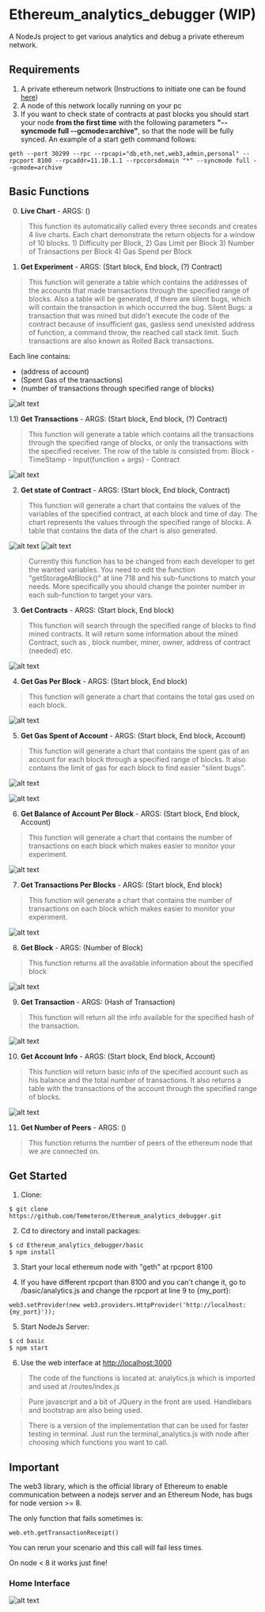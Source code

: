 # Ethereum_analytics_debugger (WIP)
A NodeJs project to get various analytics and debug a private ethereum network.

## Requirements
1) A private ethereum network (Instructions to initiate one can be found [here](https://github.com/Temeteron/my_private_blockchain_network))
2) A node of this network locally running on your pc
3) If you want to check state of contracts at past blocks you should start your node **from the first time** with the following parameters  **"--syncmode full --gcmode=archive"**, so that the node will be fully synced. An example of a start geth command follows:
```
geth --port 30299 --rpc --rpcapi="db,eth,net,web3,admin,personal" --rpcport 8100 --rpcaddr=11.10.1.1 --rpccorsdomain "*" --syncmode full --gcmode=archive
```

## Basic Functions

0) **Live Chart** - ARGS: ()

> This function its automatically called every three seconds and creates 4 live charts. Each chart demonstrate the return objects for a window of 10 blocks. 1) Difficulty per Block, 2) Gas Limit per Block 3) Number of Transactions per Block 4) Gas Spend per Block

1) **Get Experiment** - ARGS: (Start block, End block, (?) Contract)

>This function will generate a table which contains the addresses of the accounts that made transactions through the specified range of blocks. Also a table will be generated, if there are silent bugs, which will contain the transaction in which occurred the bug. Silent Bugs: a transaction that was mined but didn't execute the code of the contract because of insufficient gas, gasless send unexisted address of function, a command throw, the reached call stack limit. Such transactions are also known as Rolled Back transactions.

Each line contains: 
- (address of account)
- (Spent Gas of the transactions)
- (number of transactions through specified range of blocks)

![alt text](https://github.com/Temeteron/Ethereum_analytics_debugger/blob/master/Contracts%20and%20Info/img/get_experiment.png?raw=true "Experiment")

1.1) **Get Transactions** - ARGS: (Start block, End block, (?) Contract)

>This function will generate a table which contains all the transactions through the specified range of blocks, or only the transactions with the specified receiver. The row of the table is consisted from: Block - TimeStamp - Input(function + args) - Contract

![alt text](https://github.com/Temeteron/Ethereum_analytics_debugger/blob/master/Contracts%20and%20Info/img/get_transactions.png?raw=true "Get Transactions")

2) **Get state of Contract** - ARGS: (Start block, End block, Contract)

>This function will generate a chart that contains the values of the variables of the specified contract, at each block and time of day. The chart represents the values through the specified range of blocks. A table that contains the data of the chart is also generated.

![alt text](https://github.com/Temeteron/Ethereum_analytics_debugger/blob/master/Contracts%20and%20Info/img/state_of_contract.png?raw=true "State of Contract")
![alt text](https://github.com/Temeteron/Ethereum_analytics_debugger/blob/master/Contracts%20and%20Info/img/transactions.png?raw=true "Transactions to Contract")
>Currently this function has to be changed from each developer to get the wanted variables. You need to edit the function "getStorageAtBlock()" at line 718 and his sub-functions to match your needs. More specifically you should change the pointer number in each sub-function to target your vars.

3) **Get Contracts** - ARGS: (Start block, End block)

>This function will search through the specified range of blocks to find mined contracts. It will return some information about the mined Contract, such as , block number, miner, owner, address of contract (needed) etc.

![alt text](https://github.com/Temeteron/Ethereum_analytics_debugger/blob/master/Contracts%20and%20Info/img/get_contract.png?raw=true "Contracts")

4) **Get Gas Per Block** - ARGS: (Start block, End block)

>This function will generate a chart that contains the total gas used on each block.

![alt text](https://github.com/Temeteron/Ethereum_analytics_debugger/blob/master/Contracts%20and%20Info/img/gas_per_block.png?raw=true "Gas Per Block")

5) **Get Gas Spent of Account** - ARGS: (Start block, End block, Account)

>This function will generate a chart that contains the spent gas of an account for each block through a specified range of blocks. It also contains the limit of gas for each block to find easier "silent bugs".

![alt text](https://github.com/Temeteron/Ethereum_analytics_debugger/blob/master/Contracts%20and%20Info/img/gas_spent_chart_2.png?raw=true "Gas Spent")

![alt text](https://github.com/Temeteron/Ethereum_analytics_debugger/blob/master/Contracts%20and%20Info/img/gas_spent_chart_1.png?raw=true "Gas Limit per Block")

6) **Get Balance of Account Per Block** - ARGS: (Start block, End block, Account)

>This function will generate a chart that contains the number of transactions on each block which makes easier to monitor your experiment.

![alt text](https://github.com/Temeteron/Ethereum_analytics_debugger/blob/master/Contracts%20and%20Info/img/balance_of_account_per_block.png?raw=true "Balance of Account per Block")

7) **Get Transactions Per Blocks** - ARGS: (Start block, End block)

>This function will generate a chart that contains the number of transactions on each block which makes easier to monitor your experiment.

![alt text](https://github.com/Temeteron/Ethereum_analytics_debugger/blob/master/Contracts%20and%20Info/img/transactions_per_block.png?raw=true "Ts per Block")

8) **Get Block** - ARGS: (Number of Block)

>This function returns all the available information about the specified block

![alt text](https://github.com/Temeteron/Ethereum_analytics_debugger/blob/master/Contracts%20and%20Info/img/get_block.png?raw=true "Block Info")

9) **Get Transaction** - ARGS: (Hash of Transaction)

>This function will return all the info available for the specified hash of the transaction.

![alt text](https://github.com/Temeteron/Ethereum_analytics_debugger/blob/master/Contracts%20and%20Info/img/transaction_info.png?raw=true "Transaction Info")

10) **Get Account Info** - ARGS: (Start block, End block, Account)

>This function will return basic info of the specified account such as his balance and the total number of transactions. It also returns a table with the transactions of the account through the specified range of blocks.

![alt text](https://github.com/Temeteron/Ethereum_analytics_debugger/blob/master/Contracts%20and%20Info/img/get_account_info.png?raw=true "Account Info")

11) **Get Number of Peers** - ARGS: ()

> This function returns the number of peers of the ethereum node that we are connected on.

## Get Started
1) Clone:
```
$ git clone https://github.com/Temeteron/Ethereum_analytics_debugger.git
```

2) Cd to directory and install packages:
```
$ cd Ethereum_analytics_debugger/basic
$ npm install
```

3) Start your local ethereum node with "geth" at rpcport 8100

4) If you have different rpcport than 8100 and you can't change it, go to /basic/analytics.js and change the rpcport at line 9 to {my_port}:
```
web3.setProvider(new web3.providers.HttpProvider('http://localhost:{my_port}'));
```

5) Start NodeJs Server:
```
$ cd basic
$ npm start
```

6) Use the web interface at [http://localhost:3000](http://localhost:3000)

>The code of the functions is located at: analytics.js which is imported and used at /routes/index.js

>Pure javascript and a bit of JQuery in the front are used. Handlebars and bootstrap are also being used. 

>There is a version of the implementation that can be used for faster testing in terminal. Just run the terminal_analytics.js with node after choosing which functions you want to call.

## Important
The web3 library, which is the official library of Ethereum to enable communication between a nodejs server and an Ethereum Node, has bugs for node version >= 8.

The only function that fails sometimes is:
```
web.eth.getTransactionReceipt()
```
You can rerun your scenario and this call will fail less times.

On node < 8 it works just fine!

### Home Interface

![alt text](https://github.com/Temeteron/Ethereum_analytics_debugger/blob/master/Contracts%20and%20Info/img/basic_UI.png?raw=true "Home")
